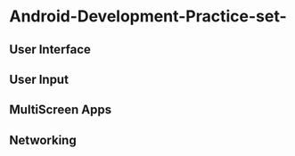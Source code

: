 # Android-Development-Practice-set-
## User Interface
## User Input
## MultiScreen Apps
## Networking